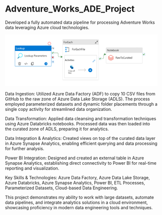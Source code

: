 # Adventure_Works_ADE_Project

Developed a fully automated data pipeline for processing Adventure Works data leveraging Azure cloud technologies.

![image](https://github.com/iamtushaar/Adventure_Works_ADE_Project/blob/f614aa54144b8b2459a2887adf52ad16c2e883b1/Screenshots/End-To-End%20Pipeline.png)

Data Ingestion:
Utilized Azure Data Factory (ADF) to copy 10 CSV files from GitHub to the raw zone of Azure Data Lake Storage (ADLS). The process employed parameterized datasets and dynamic folder placements through a single copy activity for streamlined data organization.

Data Transformation:
Applied data cleansing and transformation techniques using Azure Databricks notebooks. Processed data was then loaded into the curated zone of ADLS, preparing it for analytics.

Data Integration & Analytics:
Created views on top of the curated data layer in Azure Synapse Analytics, enabling efficient querying and data processing for further analysis.

Power BI Integration:
Designed and created an external table in Azure Synapse Analytics, establishing direct connectivity to Power BI for real-time reporting and visualization.

Key Skills & Technologies:
Azure Data Factory, Azure Data Lake Storage, Azure Databricks, Azure Synapse Analytics, Power BI, ETL Processes, Parameterized Datasets, Cloud-based Data Engineering.

This project demonstrates my ability to work with large datasets, automate data pipelines, and integrate analytics solutions in a cloud environment, showcasing proficiency in modern data engineering tools and techniques.
